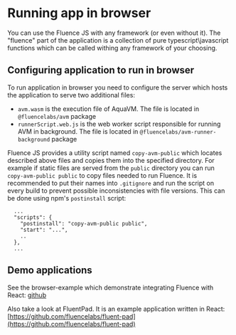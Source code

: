 # Running app in browser

You can use the Fluence JS with any framework (or even without it). The "fluence" part of the application is a collection of pure typescript\javascript functions which can be called withing any framework of your choosing.

## Configuring application to run in browser

To run application in browser you need to configure the server which hosts the application to serve two additional files:

* `avm.wasm` is the execution file of AquaVM. The file is located in `@fluencelabs/avm` package
* `runnerScript.web.js` is the web worker script responsible for running AVM in background. The file is located in `@fluencelabs/avm-runner-background` package

Fluence JS provides a utility script named `copy-avm-public` which locates described above files and copies them into the specified directory. For example if static files are served from the `public` directory you can run `copy-avm-public public` to copy files needed to run Fluence. It is recommended to put their names into `.gitignore` and run the script on every build to prevent possible inconsistencies with file versions. This can be done using npm's `postinstall` script:

```
  ...
  "scripts": {
    "postinstall": "copy-avm-public public",
    "start": "...",
    ..
  },
  ...
```

## Demo applications

See the browser-example which demonstrate integrating Fluence with React: [github](https://github.com/fluencelabs/examples/tree/main/fluence-js-examples/browser-example)

Also take a look at FluentPad. It is an example application written in React: [https://github.com/fluencelabs/fluent-pad](https://github.com/fluencelabs/fluent-pad)
